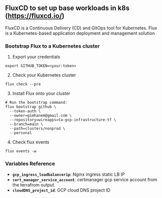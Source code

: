 ## FluxCD to set up base workloads in k8s (https://fluxcd.io/)
FluxCD is a Continuous Delivery (CD) and GitOps tool for Kubernetes. Flux is a Kubernetes-based application deployment and management solution

### Bootstrap Flux to a Kubernetes cluster
1. Export your credentials
```
export GITHUB_TOKEN=<your-token>
```

2. Check your Kubernetes cluster
```
flux check --pre
```

3. Install Flux onto your cluster
```
# Run the bootstrap command:
flux bootstrap github \
  --token-auth \
  --owner=gimhanem@gmail.com \
  --repository=wireapps=ta-gcp-infrastructure-tf \
  --branch=main \
  --path=clusters/nonprod \
  --personal
```

4. Check flux events
```
flux events -w
```

### Variables Reference

* **`gcp_ingress_loadbalancerip`**: Nginx ingress static LB IP
* **`cert_manager_service_account`**: certmanager gcp service account from the terrafrom output.
* **`cloudDNS_project_id`**: GCP cloud DNS project ID
